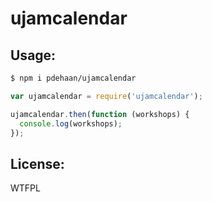 # ujamcalendar

## Usage:
```sh
$ npm i pdehaan/ujamcalendar
```

```js
var ujamcalendar = require('ujamcalendar');

ujamcalendar.then(function (workshops) {
  console.log(workshops);
});
```

## License:
WTFPL
